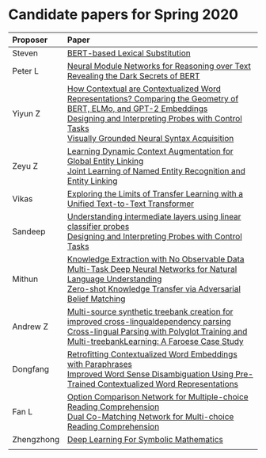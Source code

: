 # Candidate papers for Spring 2020

| Proposer    | Paper                                                                        |
|:------------|:-----------------------------------------------------------------------------|
| Steven      |[BERT-based Lexical Substitution](https://www.aclweb.org/anthology/P19-1328/) |
| Peter L     |[Neural Module Networks for Reasoning over Text](https://arxiv.org/abs/1912.04971) <br> [Revealing the Dark Secrets of BERT](https://www.aclweb.org/anthology/D19-1445/)|
| Yiyun Z     |[How Contextual are Contextualized Word Representations? Comparing the Geometry of BERT, ELMo, and GPT-2 Embeddings](https://www.aclweb.org/anthology/D19-1006/) <br> [Designing and Interpreting Probes with Control Tasks](https://www.aclweb.org/anthology/D19-1275.pdf) <br> [Visually Grounded Neural Syntax Acquisition](https://www.aclweb.org/anthology/P19-1180/) |
| Zeyu Z      |[Learning Dynamic Context Augmentation for Global Entity Linking](https://www.aclweb.org/anthology/D19-1026.pdf) <br> [Joint Learning of Named Entity Recognition and Entity Linking](https://www.aclweb.org/anthology/P19-2026.pdf)|
| Vikas       |[Exploring the Limits of Transfer Learning with a Unified Text-to-Text Transformer](https://arxiv.org/abs/1910.10683)
| Sandeep     |[Understanding intermediate layers using linear classifier probes](https://arxiv.org/abs/1610.01644) <br> [Designing and Interpreting Probes with Control Tasks](https://www.aclweb.org/anthology/D19-1275.pdf) <br> |
| Mithun     |[Knowledge Extraction with No Observable Data](http://papers.nips.cc/paper/8538-knowledge-extraction-with-no-observable-data.pdf) <br> [Multi-Task Deep Neural Networks for Natural Language Understanding](https://arxiv.org/pdf/1901.11504.pdf) <br>[Zero-shot Knowledge Transfer via Adversarial Belief Matching](http://papers.nips.cc/paper/9151-zero-shot-knowledge-transfer-via-adversarial-belief-matching.pdf)
| Andrew Z | [Multi-source synthetic treebank creation for improved cross-lingualdependency parsing](https://www.aclweb.org/anthology/W18-6017.pdf) <br> [Cross-lingual Parsing with Polyglot Training and Multi-treebankLearning: A Faroese Case Study](https://www.aclweb.org/anthology/D19-6118.pdf) |
| Dongfang      |[Retrofitting Contextualized Word Embeddings with Paraphrases](https://www.aclweb.org/anthology/D19-1113.pdf)<br> [Improved Word Sense Disambiguation Using Pre-Trained Contextualized Word Representations](https://www.aclweb.org/anthology/D19-1533.pdf)|
| Fan L | [Option Comparison Network for Multiple-choice Reading Comprehension](https://arxiv.org/pdf/1903.03033.pdf) <br> [Dual Co-Matching Network for Multi-choice Reading Comprehension](https://arxiv.org/pdf/1901.09381.pdf) |
| Zhengzhong | [Deep Learning For Symbolic Mathematics](https://arxiv.org/pdf/1912.01412.pdf) |
| | |
